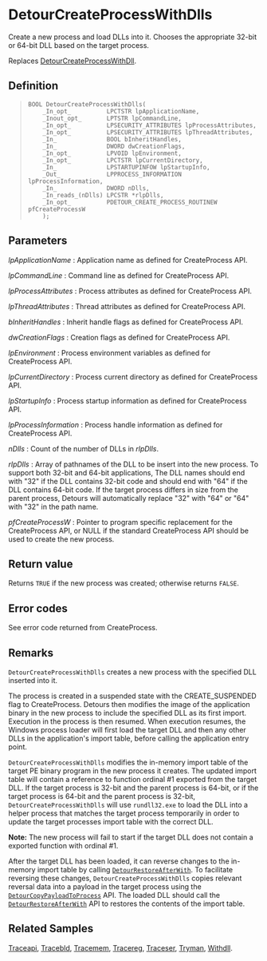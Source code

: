 DetourCreateProcessWithDlls
===========================

Create a new process and load DLLs into it. Chooses the appropriate
32-bit or 64-bit DLL based on the target process.

Replaces
[DetourCreateProcessWithDll](DetourCreateProcessWithDll.md).

Definition
----------

>     BOOL DetourCreateProcessWithDlls(
>         _In_opt_          LPCTSTR lpApplicationName,
>         _Inout_opt_       LPTSTR lpCommandLine,
>         _In_opt_          LPSECURITY_ATTRIBUTES lpProcessAttributes,
>         _In_opt_          LPSECURITY_ATTRIBUTES lpThreadAttributes,
>         _In_              BOOL bInheritHandles,
>         _In_              DWORD dwCreationFlags,
>         _In_opt_          LPVOID lpEnvironment,
>         _In_opt_          LPCTSTR lpCurrentDirectory,
>         _In_              LPSTARTUPINFOW lpStartupInfo,
>         _Out_             LPPROCESS_INFORMATION lpProcessInformation,
>         _In_              DWORD nDlls,
>         _In_reads_(nDlls) LPCSTR *rlpDlls,
>         _In_opt_          PDETOUR_CREATE_PROCESS_ROUTINEW pfCreateProcessW
>         );

Parameters
----------

*lpApplicationName*
:   Application name as defined for CreateProcess API.

*lpCommandLine*
:   Command line as defined for CreateProcess API.

*lpProcessAttributes*
:   Process attributes as defined for CreateProcess API.

*lpThreadAttributes*
:   Thread attributes as defined for CreateProcess API.

*bInheritHandles*
:   Inherit handle flags as defined for CreateProcess API.

*dwCreationFlags*
:   Creation flags as defined for CreateProcess API.

*lpEnvironment*
:   Process environment variables as defined for CreateProcess API.

*lpCurrentDirectory*
:   Process current directory as defined for CreateProcess API.

*lpStartupInfo*
:   Process startup information as defined for CreateProcess API.

*lpProcessInformation*
:   Process handle information as defined for CreateProcess API.

*nDlls*
:   Count of the number of DLLs in *rlpDlls*.

*rlpDlls*
:   Array of pathnames of the DLL to be insert into the new process. To
    support both 32-bit and 64-bit applications, The DLL names should
    end with "32" if the DLL contains 32-bit code and should end with
    "64" if the DLL contains 64-bit code. If the target process differs
    in size from the parent process, Detours will automatically replace
    "32" with "64" or "64" with "32" in the path name.

*pfCreateProcessW*
:   Pointer to program specific replacement for the CreateProcess API,
    or NULL if the standard CreateProcess API should be used to create
    the new process.

Return value
------------

Returns `TRUE` if the new process was created; otherwise returns
`FALSE`.

Error codes
-----------

See error code returned from CreateProcess.

Remarks
-------

`DetourCreateProcessWithDlls` creates a new process with the specified
DLL inserted into it.

The process is created in a suspended state with the CREATE\_SUSPENDED
flag to CreateProcess. Detours then modifies the image of the
application binary in the new process to include the specified DLL as
its first import. Execution in the process is then resumed. When
execution resumes, the Windows process loader will first load the target
DLL and then any other DLLs in the application's import table, before
calling the application entry point.

`DetourCreateProcessWithDlls` modifies the in-memory import table of the
target PE binary program in the new process it creates. The updated
import table will contain a reference to function ordinal \#1 exported
from the target DLL. If the target process is 32-bit and the parent
process is 64-bit, or if the target process is 64-bit and the parent
process is 32-bit, `DetourCreateProcessWithDlls` will use `rundll32.exe`
to load the DLL into a helper process that matches the target process
temporarily in order to update the target processes import table with
the correct DLL.

**Note:** The new process will fail to start if the target DLL does not
contain a exported function with ordinal \#1.

After the target DLL has been loaded, it can reverse changes to the
in-memory import table by calling
[`DetourRestoreAfterWith`](DetourRestoreAfterWith.md). To
facilitate reversing these changes, `DetourCreateProcessWithDlls` copies
relevant reversal data into a payload in the target process using the
[`DetourCopyPayloadToProcess`](DetourCopyPayloadToProcess.md) API.
The loaded DLL should call the
[`DetourRestoreAfterWith`](DetourRestoreAfterWith.md) API to
restores the contents of the import table.

Related Samples
---------------

[Traceapi](SampleTraceapi.md), [Tracebld](SampleTracebld.md),
[Tracemem](SampleTracemem.md), [Tracereg](SampleTracereg.md),
[Traceser](SampleTraceser.md), [Tryman](SampleTryman.md),
[Withdll](SampleWithdll.md).
